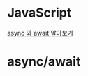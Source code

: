 # JavaScript
[async 와 await 알아보기 ](https://github.com/seeminglyjs/Coding_Theory/edit/main/JavaScript/README.md#async/await)




























# async/await
